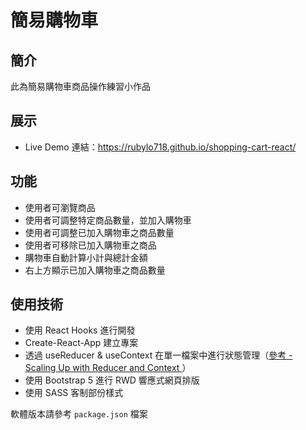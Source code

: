 # 簡易購物車
## 簡介
此為簡易購物車商品操作練習小作品

## 展示
- Live Demo 連結：https://rubylo718.github.io/shopping-cart-react/

## 功能
- 使用者可瀏覽商品
- 使用者可調整特定商品數量，並加入購物車
- 使用者可調整已加入購物車之商品數量
- 使用者可移除已加入購物車之商品
- 購物車自動計算小計與總計金額
- 右上方顯示已加入購物車之商品數量

## 使用技術
- 使用 React Hooks 進行開發
- Create-React-App 建立專案
- 透過 useReducer & useContext 在單一檔案中進行狀態管理（[參考 - Scaling Up with Reducer and Context ](https://react.dev/learn/scaling-up-with-reducer-and-context)）
- 使用 Bootstrap 5 進行 RWD 響應式網頁排版
- 使用 SASS 客制部份樣式

軟體版本請參考 `package.json` 檔案
